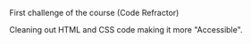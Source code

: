 First challenge of the course (Code Refractor)

Cleaning out HTML and CSS code making it more "Accessible".

